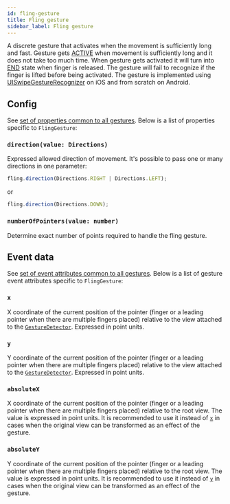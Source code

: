 ```yaml
---
id: fling-gesture
title: Fling gesture
sidebar_label: Fling gesture
---
```


A discrete gesture that activates when the movement is sufficiently long and fast.
Gesture gets [ACTIVE](../state.md#active) when movement is sufficiently long and it does not take too much time.
When gesture gets activated it will turn into [END](../state.md#end) state when finger is released.
The gesture will fail to recognize if the finger is lifted before being activated.
The gesture is implemented using [UISwipeGestureRecognizer](https://developer.apple.com/documentation/uikit/uiswipegesturerecognizer) on iOS and from scratch on Android.

## Config

See [set of properties common to all gestures](./common-gesture.md#config). Below is a list of properties specific to `FlingGesture`:

### `direction(value: Directions)`

Expressed allowed direction of movement. It's possible to pass one or many directions in one parameter:

```js
fling.direction(Directions.RIGHT | Directions.LEFT);
```

or

```js
fling.direction(Directions.DOWN);
```

### `numberOfPointers(value: number)`

Determine exact number of points required to handle the fling gesture.

## Event data

See [set of event attributes common to all gestures](./common-gesture.md#event-data). Below is a list of gesture event attributes specific to `FlingGesture`:

### `x`

X coordinate of the current position of the pointer (finger or a leading pointer when there are multiple fingers placed) relative to the view attached to the [`GestureDetector`](./gesture-detector.md). Expressed in point units.

### `y`

Y coordinate of the current position of the pointer (finger or a leading pointer when there are multiple fingers placed) relative to the view attached to the [`GestureDetector`](./gesture-detector.md). Expressed in point units.

### `absoluteX`

X coordinate of the current position of the pointer (finger or a leading pointer when there are multiple fingers placed) relative to the root view. The value is expressed in point units. It is recommended to use it instead of [`x`](#x) in cases when the original view can be transformed as an effect of the gesture.

### `absoluteY`

Y coordinate of the current position of the pointer (finger or a leading pointer when there are multiple fingers placed) relative to the root view. The value is expressed in point units. It is recommended to use it instead of [`y`](#y) in cases when the original view can be transformed as an effect of the gesture.
